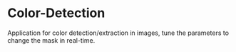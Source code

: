 # Color-Detection
Application for color detection/extraction in images, tune the parameters to change the mask in real-time.

